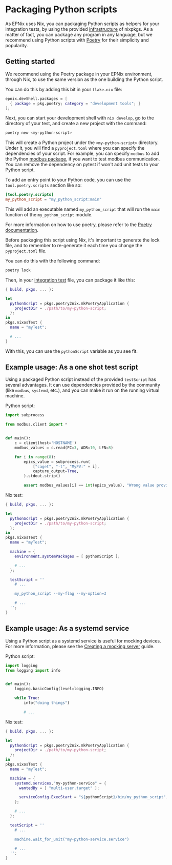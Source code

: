 # Packaging Python scripts

As EPNix uses Nix, you can packaging Python scripts as helpers for your
integration tests, by using the provided [infrastructure] of nixpkgs. As
a matter of fact, you can package any program in any language, but we
recommend using Python scripts with [Poetry] for their simplicity and
popularity.

[infrastructure]: <https://nixos.org/manual/nixpkgs/stable/#python>
[Poetry]: <https://python-poetry.org/>

## Getting started

We recommend using the Poetry package in your EPNix environment, through Nix,
to use the same version as the one building the Python script.

You can do this by adding this bit in your `flake.nix` file:

```nix
epnix.devShell.packages = [
  { package = pkg.poetry; category = "development tools"; }
];
```

Next, you can start your development shell with `nix develop`, go to the
directory of your test, and create a new project with the command:

```bash
poetry new <my-python-script>
```

This will create a Python project under the `<my-python-script>` directory.
Under it, you will find a `pyproject.toml` where you can specify the
dependencies of your script. For example, you can specify `modbus` to add the
Python [modbus package], if you want to test modbus communication. You can
remove the dependency on pytest if won't add unit tests to your Python script.

[modbus package]: <https://pypi.org/project/modbus/>

To add an entry point to your Python code, you can use the
`tool.poetry.scripts` section like so:

```toml
[tool.poetry.scripts]
my_python_script = "my_python_script:main"
```

This will add an executable named `my_python_script` that will run the `main`
function of the `my_python_script` module.

For more information on how to use poetry, please refer to the [Poetry
documentation].

[Poetry documentation]: <https://python-poetry.org/docs/basic-usage/>

Before packaging this script using Nix, it's important to generate the lock
file, and to remember to re-generate it each time you change the
`pyproject.toml` file.

You can do this with the following command:

```bash
poetry lock
```

Then, in your [integration test] file, you can package it like this:

[integration test]: ./integration-tests.md

```nix
{ build, pkgs, ... }:

let
  pythonScript = pkgs.poetry2nix.mkPoetryApplication {
    projectDir = ./path/to/my-python-script;
  };
in
pkgs.nixosTest {
  name = "myTest";

  # ...
}
```

With this, you can use the `pythonScript` variable as you see fit.

## Example usage: As a one shot test script

Using a packaged Python script instead of the provided `testScript` has several
advantages. It can use dependencies provided by the community (like `modbus`,
`systemd`, etc.), and you can make it run on the running virtual machine.

Python script:

```python
import subprocess

from modbus.client import *


def main():
    c = client(host='HOSTNAME')
    modbus_values = c.read(FC=3, ADR=10, LEN=8)

    for i in range(8):
        epics_value = subprocess.run(
            ["caget", "-t", "MyPV:" + i],
            capture_output=True,
        ).stdout.strip()

        assert modbus_values[i] == int(epics_value), "Wrong value provided by epics"
```

Nix test:

```nix
{ build, pkgs, ... }:

let
  pythonScript = pkgs.poetry2nix.mkPoetryApplication {
    projectDir = ./path/to/my-python-script;
  };
in
pkgs.nixosTest {
  name = "myTest";

  machine = {
    environment.systemPackages = [ pythonScript ];

    # ...
  };

  testScript = ''
    # ...

    my_python_script --my-flag --my-option=3

    # ...
  '';
}
```

## Example usage: As a systemd service

Using a Python script as a systemd service is useful for mocking devices. For
more information, please see the [Creating a mocking server] guide.

[Creating a mocking server]: ./creating-a-mock-server.md

Python script:

```python
import logging
from logging import info


def main():
    logging.basicConfig(level=logging.INFO)

    while True:
        info("doing things")

        # ...
```

Nix test:

```nix
{ build, pkgs, ... }:

let
  pythonScript = pkgs.poetry2nix.mkPoetryApplication {
    projectDir = ./path/to/my-python-script;
  };
in
pkgs.nixosTest {
  name = "myTest";

  machine = {
    systemd.services."my-python-service" = {
      wantedBy = [ "multi-user.target" ];

      serviceConfig.ExecStart = "${pythonScript}/bin/my_python_script";
    };

    # ...
  };

  testScript = ''
    # ...

    machine.wait_for_unit("my-python-service.service")

    # ...
  '';
}
```
